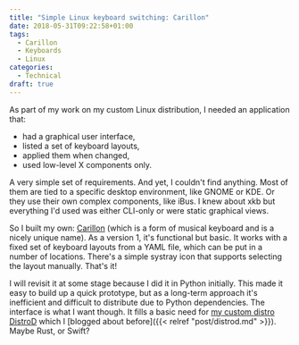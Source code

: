```yaml
---
title: "Simple Linux keyboard switching: Carillon"
date: 2018-05-31T09:22:58+01:00
tags:
  - Carillon
  - Keyboards
  - Linux
categories:
  - Technical
draft: true
---
```


As part of my work on my custom Linux distribution, I needed an application that:

* had a graphical user interface,
* listed a set of keyboard layouts,
* applied them when changed,
* used low-level X components only.

A very simple set of requirements. And yet, I couldn't find anything. Most of them are tied to a specific desktop environment, like GNOME or KDE. Or they use their own complex components, like iBus. I knew about xkb but everything I'd used was either CLI-only or were static graphical views.

So I built my own: [Carillon](https://github.com/sbreatnach/carillon) (which is a form of musical keyboard and is a nicely unique name). As a version 1, it's functional but basic. It works with a fixed set of keyboard layouts from a YAML file, which can be put in a number of locations. There's a simple systray icon that supports selecting the layout manually. That's it!

I will revisit it at some stage because I did it in Python initially. This made it easy to build up a quick prototype, but as a long-term approach it's inefficient and difficult to distribute due to Python dependencies. The interface is what I want though. It fills a basic need for [my custom distro DistroD](https://github.com/sbreatnach/distrod) which I [blogged about before]({{< relref "post/distrod.md" >}}). Maybe Rust, or Swift?
